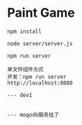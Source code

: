 # Paint Game #


    npm install

    node server/server.js

    npm run server

    单文件组件方式
    开发：npm run server
    http://localhost:8080

    --- dev1


    --- mogodb服务挂了
